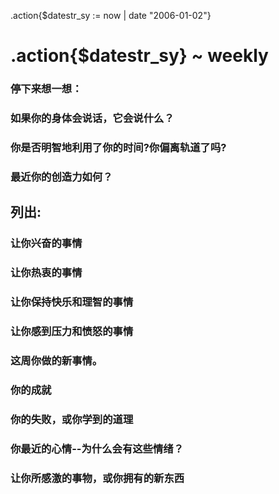 .action{$datestr_sy := now | date "2006-01-02"}
# .action{$datestr_sy} ~ weekly

### 停下来想一想：

### 如果你的身体会说话，它会说什么？
### 你是否明智地利用了你的时间?你偏离轨道了吗?
### 最近你的创造力如何？

## 列出:

### 让你兴奋的事情
### 让你热衷的事情
### 让你保持快乐和理智的事情
### 让你感到压力和愤怒的事情
### 这周你做的新事情。
### 你的成就
### 你的失败，或你学到的道理
### 你最近的心情--为什么会有这些情绪？
### 让你所感激的事物，或你拥有的新东西
